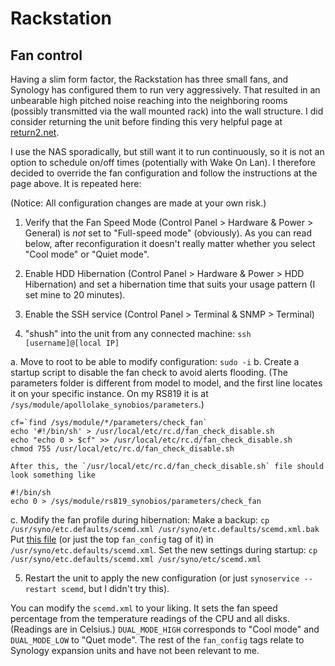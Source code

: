 # Rackstation

## Fan control
Having a slim form factor, the Rackstation has three small fans, and Synology has configured them
to run very aggressively. That resulted in an unbearable high pitched noise reaching into the
neighboring rooms (possibly transmitted via the wall mounted rack) into the wall structure. I did
consider returning the unit before finding this very helpful page at [return2.net](https://return2.net/how-to-make-synology-diskstation-fans-quieter/).

I use the NAS sporadically, but still want it to run continuously, so it is not an option to
schedule on/off times (potentially with Wake On Lan). I therefore decided to override the fan
configuration and follow the instructions at the page above. It is repeated here:

(Notice: All configuration changes are made at your own risk.)

1. Verify that the Fan Speed Mode (Control Panel > Hardware & Power > General) is *not* set to "Full-speed mode" (obviously). As you can read below, after reconfiguration it doesn't really matter whether you select "Cool mode" or "Quiet mode".

2. Enable HDD Hibernation (Control Panel > Hardware & Power > HDD Hibernation) and set a hibernation
time that suits your usage pattern (I set mine to 20 minutes).

3. Enable the SSH service (Control Panel > Terminal & SNMP > Terminal)

4. "shush" into the unit from any connected machine: `ssh [username]@[local IP]`

  a. Move to root to be able to modify configuration: `sudo -i`
  b. Create a startup script to disable the fan check to avoid alerts flooding.
     (The parameters folder is different from model to model, and the first line locates it on your
     specific instance. On my RS819 it is at `/sys/module/apollolake_synobios/parameters`.)
```
cf=`find /sys/module/*/parameters/check_fan`
echo '#!/bin/sh' > /usr/local/etc/rc.d/fan_check_disable.sh
echo "echo 0 > $cf" >> /usr/local/etc/rc.d/fan_check_disable.sh
chmod 755 /usr/local/etc/rc.d/fan_check_disable.sh
```
    After this, the `/usr/local/etc/rc.d/fan_check_disable.sh` file should look something like
```
#!/bin/sh
echo 0 > /sys/module/rs819_synobios/parameters/check_fan
```
  c. Modify the fan profile during hibernation:
     Make a backup: `cp /usr/syno/etc.defaults/scemd.xml /usr/syno/etc.defaults/scemd.xml.bak`
     Put [this file](scemd.xaml) (or just the top `fan_config` tag of it) in `/usr/syno/etc.defaults/scemd.xml`.
     Set the new settings during startup: `cp /usr/syno/etc.defaults/scemd.xml /usr/syno/etc/scemd.xml`

5. Restart the unit to apply the new configuration (or just `synoservice --restart scemd`, but I didn't try this).

You can modify the `scemd.xml` to your liking. It sets the fan speed percentage from the temperature
readings of the CPU and all disks. (Readings are in Celsius.) `DUAL_MODE_HIGH` corresponds
to "Cool mode" and `DUAL_MODE_LOW` to "Quet mode". The rest of the `fan_config` tags relate to Synology expansion units and have not been relevant to me.
